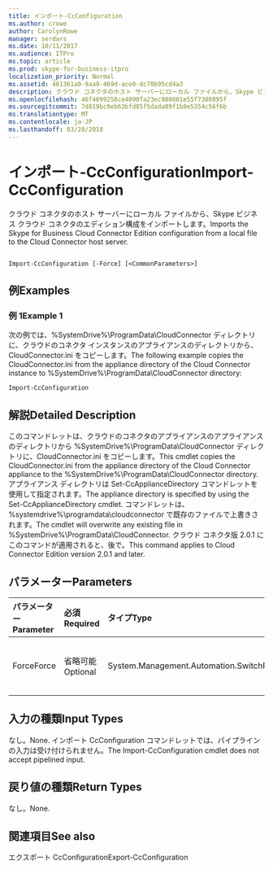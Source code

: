 ```yaml
---
title: インポート-CcConfiguration
ms.author: crowe
author: CarolynRowe
manager: serdars
ms.date: 10/11/2017
ms.audience: ITPro
ms.topic: article
ms.prod: skype-for-business-itpro
localization_priority: Normal
ms.assetid: 461361a0-9aa9-469d-ace0-dc70b95cd4a3
description: クラウド コネクタのホスト サーバーにローカル ファイルから、Skype ビジネス クラウド コネクタのエディション構成をインポートします。
ms.openlocfilehash: 46f4099258ce4090fa23ec980801e55f7300895f
ms.sourcegitcommit: 7d819bc9eb63bfd85f5dada09f1b8e5354c56f6b
ms.translationtype: MT
ms.contentlocale: ja-JP
ms.lasthandoff: 03/28/2018
---
```

# <a name="import-ccconfiguration"></a><span data-ttu-id="be05d-103">インポート-CcConfiguration</span><span class="sxs-lookup"><span data-stu-id="be05d-103">Import-CcConfiguration</span></span>
 
<span data-ttu-id="be05d-104">クラウド コネクタのホスト サーバーにローカル ファイルから、Skype ビジネス クラウド コネクタのエディション構成をインポートします。</span><span class="sxs-lookup"><span data-stu-id="be05d-104">Imports the Skype for Business Cloud Connector Edition configuration from a local file to the Cloud Connector host server.</span></span>
  
```

Import-CcConfiguration [-Force] [<CommonParameters>]
```

## <a name="examples"></a><span data-ttu-id="be05d-105">例</span><span class="sxs-lookup"><span data-stu-id="be05d-105">Examples</span></span>
<span data-ttu-id="be05d-106"><a name="Examples"> </a></span><span class="sxs-lookup"><span data-stu-id="be05d-106"></span></span>

### <a name="example-1"></a><span data-ttu-id="be05d-107">例 1</span><span class="sxs-lookup"><span data-stu-id="be05d-107">Example 1</span></span>

<span data-ttu-id="be05d-108">次の例では、%SystemDrive%\ProgramData\CloudConnector ディレクトリに、クラウドのコネクタ インスタンスのアプライアンスのディレクトリから、CloudConnector.ini をコピーします。</span><span class="sxs-lookup"><span data-stu-id="be05d-108">The following example copies the CloudConnector.ini from the appliance directory of the Cloud Connector instance to %SystemDrive%\ProgramData\CloudConnector directory:</span></span>
  
```
Import-CcConfiguration
```

## <a name="detailed-description"></a><span data-ttu-id="be05d-109">解説</span><span class="sxs-lookup"><span data-stu-id="be05d-109">Detailed Description</span></span>
<span data-ttu-id="be05d-110"><a name="Examples"> </a></span><span class="sxs-lookup"><span data-stu-id="be05d-110"></span></span>

<span data-ttu-id="be05d-111">このコマンドレットは、クラウドのコネクタのアプライアンスのアプライアンスのディレクトリから %SystemDrive%\ProgramData\CloudConnector ディレクトリに、CloudConnector.ini をコピーします。</span><span class="sxs-lookup"><span data-stu-id="be05d-111">This cmdlet copies the CloudConnector.ini from the appliance directory of the Cloud Connector appliance to the %SystemDrive%\ProgramData\CloudConnector directory.</span></span> <span data-ttu-id="be05d-112">アプライアンス ディレクトリは Set-CcApplianceDirectory コマンドレットを使用して指定されます。</span><span class="sxs-lookup"><span data-stu-id="be05d-112">The appliance directory is specified by using the Set-CcApplianceDirectory cmdlet.</span></span> <span data-ttu-id="be05d-113">コマンドレットは、%systemdrive%\programdata\cloudconnector で既存のファイルで上書きされます。</span><span class="sxs-lookup"><span data-stu-id="be05d-113">The cmdlet will overwrite any existing file in %SystemDrive%\ProgramData\CloudConnector.</span></span> <span data-ttu-id="be05d-114">クラウド コネクタ版 2.0.1 にこのコマンドが適用されると、後で。</span><span class="sxs-lookup"><span data-stu-id="be05d-114">This command applies to Cloud Connector Edition version 2.0.1 and later.</span></span>
  
## <a name="parameters"></a><span data-ttu-id="be05d-115">パラメーター</span><span class="sxs-lookup"><span data-stu-id="be05d-115">Parameters</span></span>
<span data-ttu-id="be05d-116"><a name="Examples"> </a></span><span class="sxs-lookup"><span data-stu-id="be05d-116"></span></span>

|<span data-ttu-id="be05d-117">**パラメーター**</span><span class="sxs-lookup"><span data-stu-id="be05d-117">**Parameter**</span></span>|<span data-ttu-id="be05d-118">**必須**</span><span class="sxs-lookup"><span data-stu-id="be05d-118">**Required**</span></span>|<span data-ttu-id="be05d-119">**タイプ**</span><span class="sxs-lookup"><span data-stu-id="be05d-119">**Type**</span></span>|<span data-ttu-id="be05d-120">**説明**</span><span class="sxs-lookup"><span data-stu-id="be05d-120">**Description**</span></span>|
|:-----|:-----|:-----|:-----|
|<span data-ttu-id="be05d-121">Force</span><span class="sxs-lookup"><span data-stu-id="be05d-121">Force</span></span>  <br/> |<span data-ttu-id="be05d-122">省略可能</span><span class="sxs-lookup"><span data-stu-id="be05d-122">Optional</span></span>  <br/> |<span data-ttu-id="be05d-123">System.Management.Automation.SwitchParameter</span><span class="sxs-lookup"><span data-stu-id="be05d-123">System.Management.Automation.SwitchParameter</span></span>  <br/> |<span data-ttu-id="be05d-124">%SystemDrive%\ProgramData\CloudConnector 警告を表示せずに既存のファイルを上書きします。</span><span class="sxs-lookup"><span data-stu-id="be05d-124">Overwrite existing file in %SystemDrive%\ProgramData\CloudConnector without notification.</span></span>  <br/> |
   
## <a name="input-types"></a><span data-ttu-id="be05d-125">入力の種類</span><span class="sxs-lookup"><span data-stu-id="be05d-125">Input Types</span></span>
<span data-ttu-id="be05d-126"><a name="Examples"> </a></span><span class="sxs-lookup"><span data-stu-id="be05d-126"></span></span>

<span data-ttu-id="be05d-127">なし。</span><span class="sxs-lookup"><span data-stu-id="be05d-127">None.</span></span> <span data-ttu-id="be05d-128">インポート CcConfiguration コマンドレットでは、パイプラインの入力は受け付けられません。</span><span class="sxs-lookup"><span data-stu-id="be05d-128">The Import-CcConfiguration cmdlet does not accept pipelined input.</span></span>
  
## <a name="return-types"></a><span data-ttu-id="be05d-129">戻り値の種類</span><span class="sxs-lookup"><span data-stu-id="be05d-129">Return Types</span></span>
<span data-ttu-id="be05d-130"><a name="Examples"> </a></span><span class="sxs-lookup"><span data-stu-id="be05d-130"></span></span>

<span data-ttu-id="be05d-131">なし。</span><span class="sxs-lookup"><span data-stu-id="be05d-131">None.</span></span>
  
## <a name="see-also"></a><span data-ttu-id="be05d-132">関連項目</span><span class="sxs-lookup"><span data-stu-id="be05d-132">See also</span></span>
<span data-ttu-id="be05d-133"><a name="Examples"> </a></span><span class="sxs-lookup"><span data-stu-id="be05d-133"></span></span>

<span data-ttu-id="be05d-134">エクスポート CcConfiguration</span><span class="sxs-lookup"><span data-stu-id="be05d-134">Export-CcConfiguration</span></span>
  

